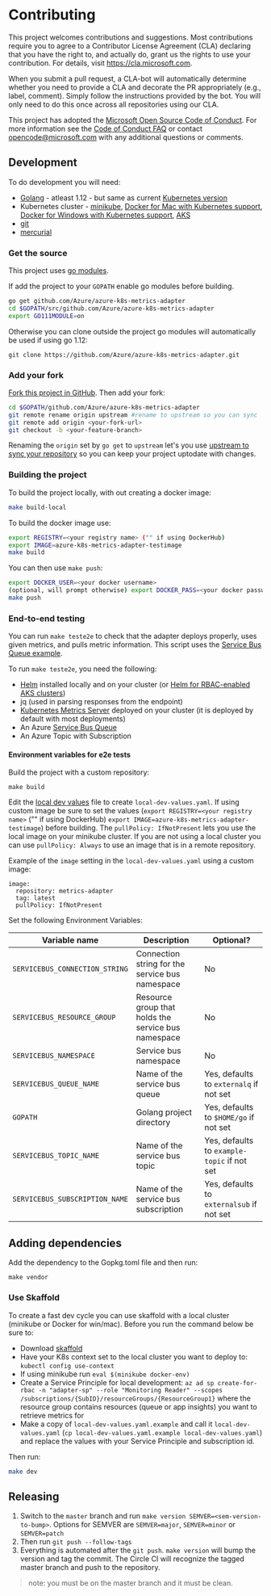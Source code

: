 # Contributing

This project welcomes contributions and suggestions. Most contributions require you to
agree to a Contributor License Agreement (CLA) declaring that you have the right to,
and actually do, grant us the rights to use your contribution. For details, visit
https://cla.microsoft.com.

When you submit a pull request, a CLA-bot will automatically determine whether you need
to provide a CLA and decorate the PR appropriately (e.g., label, comment). Simply follow the
instructions provided by the bot. You will only need to do this once across all repositories using our CLA.

This project has adopted the [Microsoft Open Source Code of Conduct](https://opensource.microsoft.com/codeofconduct/).
For more information see the [Code of Conduct FAQ](https://opensource.microsoft.com/codeofconduct/faq/)
or contact [opencode@microsoft.com](mailto:opencode@microsoft.com) with any additional questions or comments.

## Development
To do development you will need:

- [Golang](https://golang.org/doc/install) - atleast 1.12 - but same as current [Kubernetes version ](https://github.com/kubernetes/community/blob/master/contributors/devel/development.md#go)
- Kubernetes cluster - [minikube](https://github.com/kubernetes/minikube), [Docker for Mac with Kubernetes support](https://docs.docker.com/docker-for-mac/kubernetes/),  [Docker for Windows with Kubernetes support](https://docs.docker.com/docker-for-windows/kubernetes/), [AKS](https://docs.microsoft.com/en-us/azure/aks/kubernetes-walkthrough)
- [git](https://git-scm.com/downloads) 
- [mercurial](https://www.mercurial-scm.org/downloads)  

### Get the source
This project uses [go modules](https://blog.golang.org/using-go-modules). 

If add the project to your `GOPATH` enable go modules before building.

```bash
go get github.com/Azure/azure-k8s-metrics-adapter
cd $GOPATH/src/github.com/Azure/azure-k8s-metrics-adapter
export GO111MODULE=on 
```

Otherwise you can clone outside the project go modules will automatically be used if using go 1.12:

```
git clone https://github.com/Azure/azure-k8s-metrics-adapter.git
```

### Add your fork

[Fork this project in GitHub](https://help.github.com/articles/fork-a-repo/). Then add your fork:

```bash
cd $GOPATH/github.com/Azure/azure-k8s-metrics-adapter
git remote rename origin upstream #rename to upstream so you can sync 
git remote add origin <your-fork-url>
git checkout -b <your-feature-branch>
```

Renaming the `origin` set by `go get` to `upstream` let's you use [upstream to sync your repository](https://help.github.com/articles/syncing-a-fork/) so you can keep your project uptodate with changes.

### Building the project
To build the project locally, with out creating a docker image:

```bash
make build-local
```

To build the docker image use:

```bash
export REGISTRY=<your registry name> ("" if using DockerHub)
export IMAGE=azure-k8s-metrics-adapter-testimage
make build
```

You can then use `make push`:

```bash
export DOCKER_USER=<your docker username>
(optional, will prompt otherwise) export DOCKER_PASS=<your docker password>
make push
```

### End-to-end testing
You can run `make teste2e` to check that the adapter deploys properly, uses given metrics, and pulls metric information. This script uses the [Service Bus Queue example](samples/servicebus-queue/readme.md).

To run `make teste2e`, you need the following:

* [Helm](https://docs.helm.sh/using_helm/) installed locally and on your cluster (or [Helm for RBAC-enabled AKS clusters](https://docs.microsoft.com/en-us/azure/aks/kubernetes-helm))
* jq (used in parsing responses from the endpoint)
* [Kubernetes Metrics Server](https://github.com/kubernetes-incubator/metrics-server#deployment) deployed on your cluster (it is deployed by default with most deployments)
* An Azure [Service Bus Queue](https://docs.microsoft.com/en-us/azure/service-bus-messaging/service-bus-dotnet-get-started-with-queues)
* An Azure Topic with Subscription

#### Environment variables for e2e tests

Build the project with a custom repository:

```
make build
```

Edit the [local dev values](local-dev-values.yaml.example) file to create `local-dev-values.yaml`. If using custom image be sure to set the values (`export REGISTRY=<your registry name>` ("" if using DockerHub)
`export IMAGE=azure-k8s-metrics-adapter-testimage`) before building.  The `pullPolicy: IfNotPresent` lets you use the local image on your minikube cluster.  If you are not using a local cluster you can use `pullPolicy: Always` to use an image that is in a remote repository. 

Example of the `image` setting in the `local-dev-values.yaml` using a custom image:

```
image:
  repository: metrics-adapter
  tag: latest
  pullPolicy: IfNotPresent
```

Set the following Environment Variables:

| Variable name | Description |  Optional? |
| ------------- | ----------- |  --------- |
| `SERVICEBUS_CONNECTION_STRING` | Connection string for the service bus namespace | No |
| `SERVICEBUS_RESOURCE_GROUP` | Resource group that holds the service bus namespace | No |
| `SERVICEBUS_NAMESPACE` | Service bus namespace | No |
| `SERVICEBUS_QUEUE_NAME` | Name of the service bus queue | Yes, defaults to `externalq` if not set |
| `GOPATH` | Golang project directory | Yes, defaults to `$HOME/go` if not set |
| `SERVICEBUS_TOPIC_NAME` | Name of the service bus topic | Yes, defaults to `example-topic` if not set |
| `SERVICEBUS_SUBSCRIPTION_NAME` | Name of the service bus subscription |  Yes, defaults to `externalsub` if not set |

## Adding dependencies

Add the dependency to the Gopkg.toml file and then run:

```
make vendor
```

### Use Skaffold
To create a fast dev cycle you can use skaffold with a local cluster (minikube or Docker for win/mac).  Before you run the command below be sure to:

- Download [skaffold](https://github.com/GoogleContainerTools/skaffold#installation) 
- Have your K8s context set to the local cluster you want to deploy to: `kubectl config use-context`
- If using minikube run `eval $(minikube docker-env)`
- Create a Service Principle for local development: `az ad sp create-for-rbac -n "adapter-sp" --role "Monitoring Reader" --scopes /subscriptions/{SubID}/resourceGroups/{ResourceGroup1}` where the resource group contains resources (queue or app insights) you want to retrieve metrics for
- Make a copy of `local-dev-values.yaml.example` and call it `local-dev-values.yaml` (`cp local-dev-values.yaml.example local-dev-values.yaml`) and replace the values with your Service Principle and subscription id.  

Then run: 

```bash
make dev
```

## Releasing

1. Switch to the `master` branch and run `make version SEMVER=<sem-version-to-bump>`. Options for SEMVER are `SEMVER=major`, `SEMVER=minor` or `SEMVER=patch`
2. Then run `git push --follow-tags`
3. Everything is automated after the `git push`.  `make version` will bump the version and tag the commit.  The Circle CI will recognize the tagged master branch and push to the repository.

> note: you must be on the master branch and it must be clean. 
